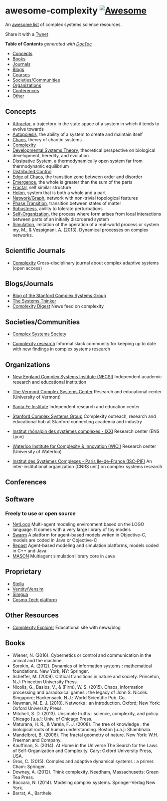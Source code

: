 # awesome-complexity [![Awesome](https://awesome.re/badge.svg)](https://awesome.re)
An [awesome list](https://github.com/sindresorhus/awesome/blob/master/awesome.md) of complex systems science resources.

Share it with a <a href="https://twitter.com/share?ref_src=twsrc%5Etfw">Tweet</a>

<!-- START doctoc generated TOC please keep comment here to allow auto update -->
<!-- DON'T EDIT THIS SECTION, INSTEAD RE-RUN doctoc TO UPDATE -->
**Table of Contents**  *generated with [DocToc](https://github.com/thlorenz/doctoc)*

- [Concepts](#concepts)
- [Books](#books)
- [Journals](#journals)
- [Blogs](#blogs)
- [Courses](#courses)
- [Societies/Communities](#societiescommunities)
- [Organizations](#organizations)
- [Conferences](#conferences)
- [Other](#other)

<!-- END doctoc generated TOC please keep comment here to allow auto update -->

## Concepts

- [Attractor](https://en.wikipedia.org/wiki/Attractor), a trajectory in the state space of a system in which it tends to evolve towards
- [Autopoiesis](https://en.wikipedia.org/wiki/Autopoiesis), the ability of a system to create and maintain itself
- [Chaos](https://en.wikipedia.org/wiki/Chaos_theory), theory of chaotic systems
- [Complexity](https://en.wikipedia.org/wiki/Complexity)
- [Developmental Systems Theory](https://en.wikipedia.org/wiki/Developmental_systems_theory), theoretical perspective on biological development, heredity, and evolution
- [Dissipative System](https://en.wikipedia.org/wiki/Dissipative_system), a thermodynamically open system far from thermodynamic equilibrium
- [Distributed Control](https://en.wikipedia.org/wiki/Distributed_control_system)
- [Edge of Chaos](https://en.wikipedia.org/wiki/Edge_of_chaos), the transition zone between order and disorder
- [Emergence](https://en.wikipedia.org/wiki/Emergence), the whole is greater than the sum of the parts
- [Fractal](https://en.wikipedia.org/wiki/Fractal), self similar structure
- [Holon](https://en.wikipedia.org/wiki/Holon_(philosophy)), system that is both a whole and a part
- [Network/Graph](https://en.wikipedia.org/wiki/Complex_network), network with non-trivial topological features
- [Phase Transition](https://en.wikipedia.org/wiki/Phase_transition), transition between states of matter
- [Robustness](https://en.wikipedia.org/wiki/Robustness), ability to tolerate perturbations
- [Self-Organization](https://en.wikipedia.org/wiki/Self-organization), the process where form arises from local interactions between parts of an initially disordered system
- [Simulation](https://en.wikipedia.org/wiki/Simulation), imitation of the operation of a real-world process or system
my, M., & Vespignani, A. (2013). Dynamical processes on complex networks.

## Scientific Journals

- [Complexity](https://www.hindawi.com/journals/complexity/) Cross-disciplinary journal about complex adaptive systems (open access)

## Blogs/Journals

- [Blog of the Stanford Complex Systems Group](http://complexity.stanford.edu/blog)
- [The Systems Thinker](https://thesystemsthinker.com/)
- [Complexity Digest](https://comdig.unam.mx/) News feed on complexity

## Societies/Communities

- [Complex Systems Society](https://cssociety.org/home)

- [Complexity research](https://complexityresearch.slack.com/) Informal slack community for keeping up to date with new findings in complex systems research

## Organizations

- [New England Complex Systems Institute (NECSI)](http://www.necsi.edu/)  Independent academic research and educational institution

- [The Vermont Complex Systems Center](http://vermontcomplexsystems.org/) Research and educational center (University of Vermont)

- [Santa Fe Institute](https://www.santafe.edu/) Independent research and education center

- [Stanford Complex Systems Group](http://complexity.stanford.edu/) Complexity outreach, research and educational hub at Stanford connecting academia and industry

- [Institut rhônalpin des systèmes complexes - IXXI](http://www.ixxi.fr/) Research center (ENS Lyon)

- [Waterloo Institute for Complexity & Innovation (WICI)](https://uwaterloo.ca/complexity-innovation) Research center (University of Waterloo)

- [Institut des Systèmes Complexes - Paris Ile-de-France (ISC-PIF)](https://iscpif.fr/) An inter-institutional organization (CNRS unit) on complex systems research

## Conferences

## Software

###  Freely to use or open source

- [NetLogo](https://ccl.northwestern.edu/netlogo/) Multi-agent modeling environment based on the LOGO language. It comes with a very large library of toy models
- [Swarm](http://www.swarm.org/wiki/Swarm_main_page) A platform for agent-based models writen in Objective-C, models are coded in Java or Objective-C
- [Repast](https://repast.github.io/) Agent-based modeling and simulation platforms, models coded in C++ and Java
- [MASON](https://cs.gmu.edu/~eclab/projects/mason/) Multiagent simulation library core in Java

## Proprietary

- [Stella](https://www.iseesystems.com/store/products/stella-architect.aspx)
- [Ventity/Vensim](http://www.ventanasystems.com/software/)
- [Simgua](http://simgua.com/)
- [Cosmo Tech platform](https://cosmotech.com)

## Other Resources

- [Complexity Explorer](https://www.complexityexplorer.org/) Educational site with news/blog

## Books

 - Wiener, N. (2016). Cybernetics or control and communication in the animal and the machine.
 - Sorokin, A. (2012). Dynamics of information systems : mathematical foundations. New York, NY: Springer.
 - Scheffer, M. (2009). Critical transitions in nature and society. Princeton, N.J: Princeton University Press.
 - Nicolis, G., Basios, V., & (Firm), W. S. (2015). Chaos, information processing and paradoxical games : the legacy of John S. Nicolis. Singapore; Hackensack, N.J.: World Scientific Pub. Co.
 - Newman, M. E. J. (2010). Networks : an introduction. Oxford; New York: Oxford University Press.
 - Mitchell, S. D. (2013). Unsimple truths : science, complexity, and policy. Chicago [u.a.]: Univ. of Chicago Press.
 - Maturana, H. R., & Varela, F. J. (2008). The tree of knowledge : the biological roots of human understanding. Boston [u.a.]: Shambhala.
 - Mandelbrot, B. (2006). The fractal geometry of nature. New York: W.H. Freeman and Company.
 - Kauffman, S. (2014). At Home in the Universe The Search for the Laws of Self-Organization and Complexity. Cary: Oxford University Press, USA.
 - Gros, C. (2015). Complex and adaptive dynamical systems : a primer. Cham: Springer.
 - Downey, A. (2012). Think complexity. Needham, Massachusetts: Green Tea Press.
 - Boccara, N. (2014). Modeling complex systems. Springer-Verlag New York.
 - Barrat, A., Barthele
